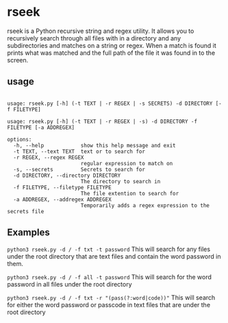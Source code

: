 # rseek

rseek is a Python recursive string and regex utility. It allows you to recursively search through all files with in a directory and any subdirectories and matches on a string or regex. When a match is found it prints what was matched and the full path of the file it was found in to the screen.

## usage

~~~

usage: rseek.py [-h] (-t TEXT | -r REGEX | -s SECRETS) -d DIRECTORY [-f FILETYPE]

usage: rseek.py [-h] (-t TEXT | -r REGEX | -s) -d DIRECTORY -f FILETYPE [-a ADDREGEX]

options:
  -h, --help            show this help message and exit
  -t TEXT, --text TEXT  text or to search for
  -r REGEX, --regex REGEX
                        regular expression to match on
  -s, --secrets         Secrets to search for
  -d DIRECTORY, --directory DIRECTORY
                        The directory to search in
  -f FILETYPE, --filetype FILETYPE
                        The file extention to search for
  -a ADDREGEX, --addregex ADDREGEX
                        Temporarily adds a regex expression to the secrets file
~~~

      
## Examples

`python3 rseek.py -d / -f txt -t password`
This will search for any files under the root directory that are text files and contain the word password in them.

`python3 rseek.py -d / -f all -t password`
This will search for the word password in all files under the root directory

`python3 rseek.py -d / -f txt -r "(pass(?:word|code))"`
This will search for either the word password or passcode in text files that are under the root directory
